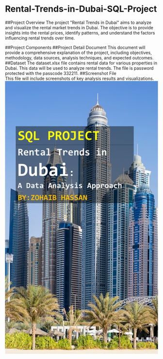 # Rental-Trends-in-Dubai-SQL-Project
##Project Overview
The project "Rental Trends in Dubai" aims to analyze and visualize the rental market trends in Dubai. The objective is to provide insights into the rental prices, identify patterns, and understand the factors influencing rental trends over time.

##Project Components
##Project Detail Document
This document will provide a comprehensive explanation of the project, including objectives, methodology, data sources, analysis techniques, and expected outcomes.
##Dataset
The dataset.xlsx file contains rental data for various properties in Dubai. This data will be used to analyze rental trends. The file is password protected with the passcode 332211.
##Screenshot File
<br>
This file will include screenshots of key analysis results and visualizations.
![Alt Text](screenshot.png)

